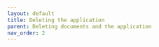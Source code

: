 ```yaml
---
layout: default
title: Deleting the application
parent: Deleting documents and the application
nav_order: 2
---
```

 